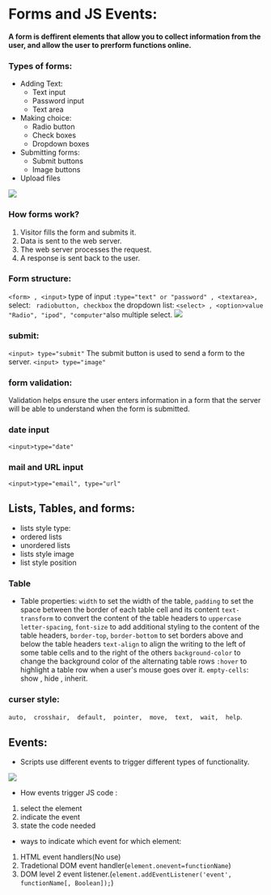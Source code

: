 # Forms and JS Events:
**A form is deffirent elements that allow you to collect information from the user, and allow the user to prerform functions online.**
### Types of forms:
* Adding Text:
  * Text input
  * Password input
  * Text area
* Making choice:
  * Radio button
  * Check boxes
  * Dropdown boxes
* Submitting forms:
  * Submit buttons
  * Image buttons
* Upload files

![](https://opentechschool.github.io/python-flask/core/images/form-input.png)

### How forms work?
1. Visitor fills the form and submits it.
2. Data is sent to the web server.
3. The web server processes the request.
4. A response is sent back to the user.

### Form structure:
`<form> , <input>`
type of input
 `:type="text" or "password" , <textarea>,`
select:
 ` radiobutton, checkbox`
 the dropdown list:
 `<select> , <option>value "Radio", "ipod", "computer"`also multiple select.
 ![](https://i.stack.imgur.com/zQ7SO.jpg)
### submit:
`<input>
type="submit"`
The submit button is used to
send a form to the server.
`<input>
type="image"`

### form validation:
Validation helps ensure the
user enters information in a
form that the server will be able
to understand when the form
is submitted.
### date input
`<input>type="date"`
### mail and URL input
`<input>type="email", type="url"`

## Lists, Tables, and forms:
* lists style type:
 * ordered lists
 * unordered lists
* lists style image
* list style position

### Table
* Table properties:
`width` to set the width of the
table,
`padding` to set the space
between the border of each table
cell and its content
`text-transform` to convert the
content of the table headers to
`uppercase`
`letter-spacing`, `font-size`
to add additional styling to the
content of the table headers,
`border-top`, `border-bottom`
to set borders above and below
the table headers
`text-align` to align the writing
to the left of some table cells and
to the right of the others
`background-color` to change
the background color of the
alternating table rows
`:hover` to highlight a table row
when a user's mouse goes over it.
`empty-cells`: show , hide , inherit.
### curser style:
`auto, 
crosshair, 
default, 
pointer, 
move, 
text, 
wait, 
help`.
## Events:
* Scripts use different events to trigger different types of functionality.

![](https://data-flair.training/blogs/wp-content/uploads/sites/2/2019/07/JavaScript-Event-Types.jpg)

* How events trigger
JS code :
1. select the element
2. indicate the event
3. state the code needed

* ways to indicate which event for which element:
1. HTML event handlers(No use)
2. Tradetional DOM event handler(`element.onevent=functionName`)
3. DOM level 2 event listener.(`element.addEventListener('event', functionName[, Boolean]);`)



